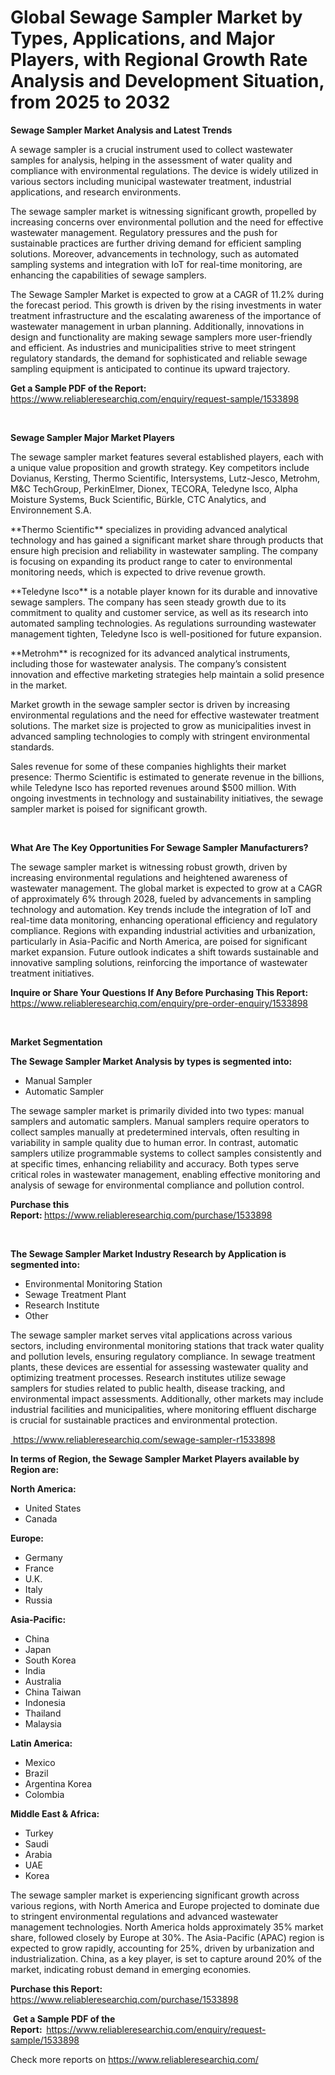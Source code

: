 <p><h1>Global Sewage Sampler Market by Types, Applications, and Major Players, with Regional Growth Rate Analysis and Development Situation, from 2025 to 2032</h1></p><p><strong>Sewage Sampler Market Analysis and Latest Trends</strong></p>
<p><p>A sewage sampler is a crucial instrument used to collect wastewater samples for analysis, helping in the assessment of water quality and compliance with environmental regulations. The device is widely utilized in various sectors including municipal wastewater treatment, industrial applications, and research environments.</p><p>The sewage sampler market is witnessing significant growth, propelled by increasing concerns over environmental pollution and the need for effective wastewater management. Regulatory pressures and the push for sustainable practices are further driving demand for efficient sampling solutions. Moreover, advancements in technology, such as automated sampling systems and integration with IoT for real-time monitoring, are enhancing the capabilities of sewage samplers.</p><p>The Sewage Sampler Market is expected to grow at a CAGR of 11.2% during the forecast period. This growth is driven by the rising investments in water treatment infrastructure and the escalating awareness of the importance of wastewater management in urban planning. Additionally, innovations in design and functionality are making sewage samplers more user-friendly and efficient. As industries and municipalities strive to meet stringent regulatory standards, the demand for sophisticated and reliable sewage sampling equipment is anticipated to continue its upward trajectory.</p></p>
<p><strong>Get a Sample PDF of the Report:&nbsp;</strong> <a href="https://www.reliableresearchiq.com/enquiry/request-sample/1533898?utm_campaign=3058&utm_medium=2&utm_source=Github&utm_content=ia&utm_term=08042025&utm_id=sewage-sampler">https://www.reliableresearchiq.com/enquiry/request-sample/1533898</a></p>
<p>&nbsp;</p>
<p><strong>Sewage Sampler Major Market Players</strong></p>
<p><p>The sewage sampler market features several established players, each with a unique value proposition and growth strategy. Key competitors include Dovianus, Kersting, Thermo Scientific, Intersystems, Lutz-Jesco, Metrohm, M&C TechGroup, PerkinElmer, Dionex, TECORA, Teledyne Isco, Alpha Moisture Systems, Buck Scientific, Bürkle, CTC Analytics, and Environnement S.A.</p><p>**Thermo Scientific** specializes in providing advanced analytical technology and has gained a significant market share through products that ensure high precision and reliability in wastewater sampling. The company is focusing on expanding its product range to cater to environmental monitoring needs, which is expected to drive revenue growth.</p><p>**Teledyne Isco** is a notable player known for its durable and innovative sewage samplers. The company has seen steady growth due to its commitment to quality and customer service, as well as its research into automated sampling technologies. As regulations surrounding wastewater management tighten, Teledyne Isco is well-positioned for future expansion.</p><p>**Metrohm** is recognized for its advanced analytical instruments, including those for wastewater analysis. The company’s consistent innovation and effective marketing strategies help maintain a solid presence in the market.</p><p>Market growth in the sewage sampler sector is driven by increasing environmental regulations and the need for effective wastewater treatment solutions. The market size is projected to grow as municipalities invest in advanced sampling technologies to comply with stringent environmental standards.</p><p>Sales revenue for some of these companies highlights their market presence: Thermo Scientific is estimated to generate revenue in the billions, while Teledyne Isco has reported revenues around $500 million. With ongoing investments in technology and sustainability initiatives, the sewage sampler market is poised for significant growth.</p></p>
<p>&nbsp;</p>
<p><strong>What Are The Key Opportunities For Sewage Sampler Manufacturers?</strong></p>
<p><p>The sewage sampler market is witnessing robust growth, driven by increasing environmental regulations and heightened awareness of wastewater management. The global market is expected to grow at a CAGR of approximately 6% through 2028, fueled by advancements in sampling technology and automation. Key trends include the integration of IoT and real-time data monitoring, enhancing operational efficiency and regulatory compliance. Regions with expanding industrial activities and urbanization, particularly in Asia-Pacific and North America, are poised for significant market expansion. Future outlook indicates a shift towards sustainable and innovative sampling solutions, reinforcing the importance of wastewater treatment initiatives.</p></p>
<p><strong>Inquire or Share Your Questions If Any Before Purchasing This Report:</strong> <a href="https://www.reliableresearchiq.com/enquiry/pre-order-enquiry/1533898?utm_campaign=3058&utm_medium=2&utm_source=Github&utm_content=ia&utm_term=08042025&utm_id=sewage-sampler">https://www.reliableresearchiq.com/enquiry/pre-order-enquiry/1533898</a></p>
<p>&nbsp;</p>
<p><strong>Market Segmentation</strong></p>
<p><strong>The Sewage Sampler Market Analysis by types is segmented into:</strong></p>
<p><ul><li>Manual Sampler</li><li>Automatic Sampler</li></ul></p>
<p><p>The sewage sampler market is primarily divided into two types: manual samplers and automatic samplers. Manual samplers require operators to collect samples manually at predetermined intervals, often resulting in variability in sample quality due to human error. In contrast, automatic samplers utilize programmable systems to collect samples consistently and at specific times, enhancing reliability and accuracy. Both types serve critical roles in wastewater management, enabling effective monitoring and analysis of sewage for environmental compliance and pollution control.</p></p>
<p><strong>Purchase this Report:&nbsp;</strong><a href="https://www.reliableresearchiq.com/purchase/1533898?utm_campaign=3058&utm_medium=2&utm_source=Github&utm_content=ia&utm_term=08042025&utm_id=sewage-sampler">https://www.reliableresearchiq.com/purchase/1533898</a></p>
<p>&nbsp;</p>
<p><strong>The Sewage Sampler Market Industry Research by Application is segmented into:</strong></p>
<p><ul><li>Environmental Monitoring Station</li><li>Sewage Treatment Plant</li><li>Research Institute</li><li>Other</li></ul></p>
<p><p>The sewage sampler market serves vital applications across various sectors, including environmental monitoring stations that track water quality and pollution levels, ensuring regulatory compliance. In sewage treatment plants, these devices are essential for assessing wastewater quality and optimizing treatment processes. Research institutes utilize sewage samplers for studies related to public health, disease tracking, and environmental impact assessments. Additionally, other markets may include industrial facilities and municipalities, where monitoring effluent discharge is crucial for sustainable practices and environmental protection.</p></p>
<p><a href="https://www.reliableresearchiq.com/sewage-sampler-r1533898?utm_campaign=3058&utm_medium=2&utm_source=Github&utm_content=ia&utm_term=08042025&utm_id=sewage-sampler">&nbsp;https://www.reliableresearchiq.com/sewage-sampler-r1533898</a></p>
<p><strong>In terms of Region, the Sewage Sampler Market Players available by Region are:</strong></p>
<p>
    <p> <strong> North America: </strong>
        <ul>
            <li>United States</li>
            <li>Canada</li>
        </ul>
        </p> 
    <p> <strong> Europe: </strong>
        <ul>
            <li>Germany</li>
            <li>France</li>
            <li>U.K.</li>
            <li>Italy</li>
            <li>Russia</li>
        </ul>
        </p> 
    <p> <strong> Asia-Pacific: </strong>
        <ul>
            <li>China</li>
            <li>Japan</li>
            <li>South Korea</li>
            <li>India</li>
            <li>Australia</li>
            <li>China Taiwan</li>
            <li>Indonesia</li>
            <li>Thailand</li>
            <li>Malaysia</li>
        </ul>
        </p> 
    <p> <strong> Latin America: </strong>
        <ul>
            <li>Mexico</li>
            <li>Brazil</li>
            <li>Argentina Korea</li>
            <li>Colombia</li>
        </ul>
        </p> 
    <p> <strong> Middle East & Africa: </strong>
        <ul>
            <li>Turkey</li>
            <li>Saudi</li>
            <li>Arabia</li>
            <li>UAE</li>
            <li>Korea</li>
        </ul>
    </p>
    </p>
<p><p>The sewage sampler market is experiencing significant growth across various regions, with North America and Europe projected to dominate due to stringent environmental regulations and advanced wastewater management technologies. North America holds approximately 35% market share, followed closely by Europe at 30%. The Asia-Pacific (APAC) region is expected to grow rapidly, accounting for 25%, driven by urbanization and industrialization. China, as a key player, is set to capture around 20% of the market, indicating robust demand in emerging economies.</p></p>
<p><strong>Purchase this Report: </strong><a href="https://www.reliableresearchiq.com/purchase/1533898?utm_campaign=3058&utm_medium=2&utm_source=Github&utm_content=ia&utm_term=08042025&utm_id=sewage-sampler">https://www.reliableresearchiq.com/purchase/1533898</a></p>
<p>&nbsp;<strong>Get a Sample PDF of the Report:&nbsp;&nbsp;</strong><a href="https://www.reliableresearchiq.com/enquiry/request-sample/1533898?utm_campaign=3058&utm_medium=2&utm_source=Github&utm_content=ia&utm_term=08042025&utm_id=sewage-sampler">https://www.reliableresearchiq.com/enquiry/request-sample/1533898</a></p>
<p><strong></strong></p>
<p>Check more reports on <a href="https://www.reliableresearchiq.com/?utm_campaign=3058&utm_medium=2&utm_source=Github&utm_content=ia&utm_term=08042025&utm_id=sewage-sampler">https://www.reliableresearchiq.com/</a></p>